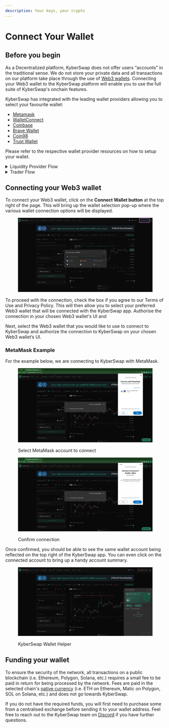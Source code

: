 ```yaml
---
description: Your keys, your crypto
---
```


# Connect Your Wallet

## Before you begin

As a Decentralized platform, KyberSwap does not offer users “accounts” in the traditional sense. We do not store your private data and all transactions on our platform take place through the use of [Web3 wallets](../../../getting-started/foundational-topics/decentralized-technologies/wallets.md). Connecting your Web3 wallet to the KyberSwap platform will enable you to use the full suite of KyberSwap's onchain features.

KyberSwap has integrated with the leading wallet providers allowing you to select your favourite wallet:

* [Metamask](https://metamask.io/)
* [WalletConnect](https://walletconnect.com/)
* [Coinbase](https://www.coinbase.com/wallet)
* [Brave Wallet](https://brave.com/wallet/)
* [Coin98](https://coin98.com/)
* [Trust Wallet](https://trustwallet.com/)

Please refer to the respective wallet provider resources on how to setup your wallet.

<details>

<summary>Liquidity Provider Flow</summary>

Still deciding on which solution suits you best?&#x20;

* **Overview**: [Earn Yield By Contributing Liquidity](earn-yield-by-contributing-liquidity.md)
* **Detailed comparison**:  [Classic vs Elastic](../../../liquidity-solutions/classic-vs-elastic/)&#x20;

#### Next steps

1. **Connect Your Wallet <-**
2. [Switching Networks](selecting-preferred-network.md)
3. [Earn Yield By Contributing Liquidity](earn-yield-by-contributing-liquidity.md)

</details>

<details>

<summary>Trader Flow</summary>

1. **Connect Your Wallet <-**
2. [Switching Networks](selecting-preferred-network.md)
3. Get Tokens
   * [Get Crypto With Fiat](get-crypto-with-fiat.md)
   * [Bridge Your Assets Across Multiple Chains](bridge-your-assets-across-multiple-chains.md)
4. Swap Tokens
   * [Instantly Swap At The Best Rates](instantly-swap-at-the-best-rates.md)
   * [Swap At Your Preferred Rates](trade-at-your-preferred-rates.md)

</details>

## Connecting your Web3 wallet

To connect your Web3 wallet, click on the **Connect Wallet button** at the top right of the page. This will bring up the wallet selection pop-up where the various wallet connection options will be displayed.

<figure><img src="../../../.gitbook/assets/image (71).png" alt=""><figcaption></figcaption></figure>

To proceed with the connection, check the  box if you agree to our Terms of Use and Privacy Policy. This will then allow you to select your preferred Web3 wallet that will be connected with the KyberSwap app. Authorise the connection in your chosen Web3 wallet's UI and&#x20;

Next, select the Web3 wallet that you would like to use to connect to KyberSwap and authorize the connection to KyberSwap on your chosen Web3 wallet’s UI.&#x20;

### MetaMask Example

For the example below, we are connecting to KyberSwap with MetaMask.

<figure><img src="../../../.gitbook/assets/image (72).png" alt=""><figcaption><p>Select MetaMask account to connect</p></figcaption></figure>

<figure><img src="../../../.gitbook/assets/image (29) (1).png" alt=""><figcaption><p>Confirm connection</p></figcaption></figure>

Once confirmed, you should be able to see the same wallet account being reflected on the top right of the KyberSwap app. You can even click on the connected account to bring up a handy account summary.

<figure><img src="../../../.gitbook/assets/image (4) (1) (1).png" alt=""><figcaption><p>KyberSwap Wallet Helper</p></figcaption></figure>

## Funding your wallet

To ensure the security of the network, all transactions on a public blockchain (i.e. Ethereum, Polygon, Solana, etc.) requires a small fee to be paid in return for being processed by the network. Fees are paid in the selected chain's [native currency](../../../getting-started/foundational-topics/decentralized-finance/tokens.md#coins-vs-tokens) (i.e. ETH on Ethereum, Matic on Polygon, SOL on Solana, etc.) and does not go towards KyberSwap.&#x20;

If you do not have the required funds, you will first need to purchase some from a centralised exchange before sending it to your wallet address. Feel free to reach out to the KyberSwap team on [Discord](https://discord.gg/NB3vc8J9uv) if you have further questions.&#x20;
